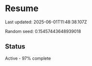 # Resume

Last updated: 2025-06-01T11:48:38.107Z

Random seed: 0.15457443648939018

## Status

Active - 97% complete